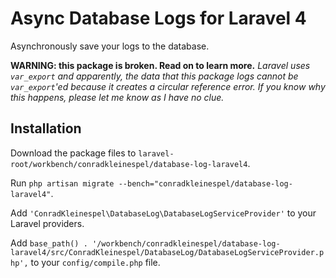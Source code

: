 # Async Database Logs for Laravel 4

Asynchronously save your logs to the database.

**WARNING: this package is broken. Read on to learn more.**
*Laravel uses `var_export` and apparently, the data that this package logs cannot be `var_export`'ed because it creates a circular reference error. If you know why this happens, please let me know as I have no clue.*

## Installation

Download the package files to `laravel-root/workbench/conradkleinespel/database-log-laravel4`.

Run `php artisan migrate --bench="conradkleinespel/database-log-laravel4"`.

Add `'ConradKleinespel\DatabaseLog\DatabaseLogServiceProvider'` to your Laravel providers.

Add `base_path() . '/workbench/conradkleinespel/database-log-laravel4/src/ConradKleinespel/DatabaseLog/DatabaseLogServiceProvider.php',` to your `config/compile.php` file.
